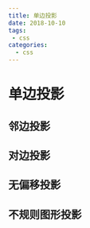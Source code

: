 ```yaml
--- 
title: 单边投影
date: 2018-10-10
tags: 
 - css
categories:
  - css
---
```

# 单边投影

## 邻边投影

## 对边投影

## 无偏移投影

## 不规则图形投影